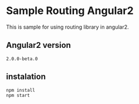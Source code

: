 # Sample Routing Angular2
This is sample for using routing library in angular2.

## Angular2 version
```
2.0.0-beta.0
```

## instalation
```
npm install
npm start
```
